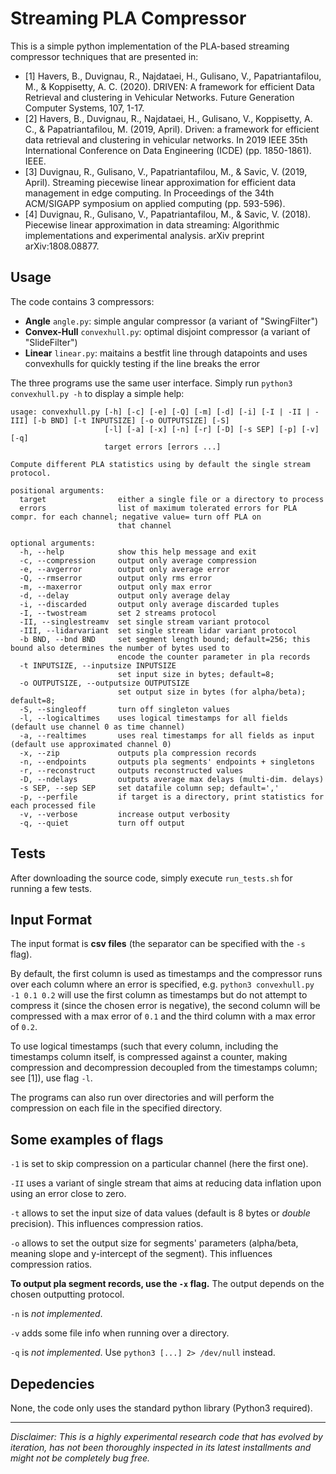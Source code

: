 # Streaming PLA Compressor

This is a simple python implementation of the PLA-based streaming compressor techniques that are presented in:

- \[1\] Havers, B., Duvignau, R., Najdataei, H., Gulisano, V., Papatriantafilou, M., & Koppisetty, A. C. (2020). DRIVEN: A framework for efficient Data Retrieval and clustering in Vehicular Networks. Future Generation Computer Systems, 107, 1-17.
- \[2\] Havers, B., Duvignau, R., Najdataei, H., Gulisano, V., Koppisetty, A. C., & Papatriantafilou, M. (2019, April). Driven: a framework for efficient data retrieval and clustering in vehicular networks. In 2019 IEEE 35th International Conference on Data Engineering (ICDE) (pp. 1850-1861). IEEE.
- \[3\] Duvignau, R., Gulisano, V., Papatriantafilou, M., & Savic, V. (2019, April). Streaming piecewise linear approximation for efficient data management in edge computing. In Proceedings of the 34th ACM/SIGAPP symposium on applied computing (pp. 593-596).
- \[4\] Duvignau, R., Gulisano, V., Papatriantafilou, M., & Savic, V. (2018). Piecewise linear approximation in data streaming: Algorithmic implementations and experimental analysis. arXiv preprint arXiv:1808.08877.

## Usage

The code contains 3 compressors:

- **Angle** `angle.py`: simple angular compressor (a variant of "SwingFilter")
- **Convex-Hull** `convexhull.py`: optimal disjoint compressor (a variant of "SlideFilter")
- **Linear** `linear.py`: maitains a bestfit line through datapoints and uses convexhulls for quickly testing if the line breaks the error

The three programs use the same user interface. Simply run `python3 convexhull.py -h` to display a simple help:

```
usage: convexhull.py [-h] [-c] [-e] [-Q] [-m] [-d] [-i] [-I | -II | -III] [-b BND] [-t INPUTSIZE] [-o OUTPUTSIZE] [-S]
                     [-l] [-a] [-x] [-n] [-r] [-D] [-s SEP] [-p] [-v] [-q]
                     target errors [errors ...]

Compute different PLA statistics using by default the single stream protocol.

positional arguments:
  target                either a single file or a directory to process
  errors                list of maximum tolerated errors for PLA compr. for each channel; negative value= turn off PLA on
                        that channel

optional arguments:
  -h, --help            show this help message and exit
  -c, --compression     output only average compression
  -e, --avgerror        output only average error
  -Q, --rmserror        output only rms error
  -m, --maxerror        output only max error
  -d, --delay           output only average delay
  -i, --discarded       output only average discarded tuples
  -I, --twostream       set 2 streams protocol
  -II, --singlestreamv  set single stream variant protocol
  -III, --lidarvariant  set single stream lidar variant protocol
  -b BND, --bnd BND     set segment length bound; default=256; this bound also determines the number of bytes used to
                        encode the counter parameter in pla records
  -t INPUTSIZE, --inputsize INPUTSIZE
                        set input size in bytes; default=8;
  -o OUTPUTSIZE, --outputsize OUTPUTSIZE
                        set output size in bytes (for alpha/beta); default=8;
  -S, --singleoff       turn off singleton values
  -l, --logicaltimes    uses logical timestamps for all fields (default use channel 0 as time channel)
  -a, --realtimes       uses real timestamps for all fields as input (default use approximated channel 0)
  -x, --zip             outputs pla compression records
  -n, --endpoints       outputs pla segments' endpoints + singletons
  -r, --reconstruct     outputs reconstructed values
  -D, --ndelays         outputs average max delays (multi-dim. delays)
  -s SEP, --sep SEP     set datafile column sep; default=','
  -p, --perfile         if target is a directory, print statistics for each processed file
  -v, --verbose         increase output verbosity
  -q, --quiet           turn off output
```

## Tests 

After downloading the source code, simply execute `run_tests.sh` for running a few tests. 

## Input Format

The input format is **csv files** (the separator can be specified with the `-s` flag). 

By default, the first column is used as timestamps and the compressor runs over each column where an error is specified, e.g. `python3 convexhull.py -1 0.1 0.2` will use the first column as timestamps but do not attempt to compress it (since the chosen error is negative), the second column will be compressed with a max error of `0.1` and the third column with a max error of `0.2`.

To use logical timestamps (such that every column, including the timestamps column itself, is compressed against a counter, making compression and decompression decoupled from the timestamps column; see \[1\]), use flag `-l`.

The programs can also run over directories and will perform the compression on each file in the specified directory.

## Some examples of flags

`-1` is set to skip compression on a particular channel (here the first one).

`-II` uses a variant of single stream that aims at reducing data inflation upon using an error close to zero.

`-t` allows to set the input size of data values (default is 8 bytes or *double* precision). This influences compression ratios.

`-o` allows to set the output size for segments' parameters (alpha/beta, meaning slope and y-intercept of the segment). This influences compression ratios.

**To output pla segment records, use the `-x` flag.** The output depends on the chosen outputting protocol.

`-n` is *not implemented*.

`-v` adds some file info when running over a directory.

`-q` is *not implemented*. Use `python3 [...] 2> /dev/null` instead.

## Depedencies

None, the code only uses the standard python library (Python3 required). 

-------------------------

*Disclaimer: This is a highly experimental research code that has evolved by iteration, has not been thoroughly inspected in its latest installments and might not be completely bug free.*

